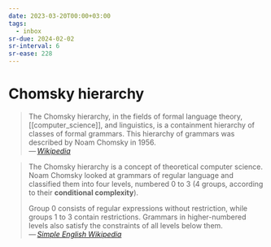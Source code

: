 ```yaml
---
date: 2023-03-20T00:00+03:00
tags:
  - inbox
sr-due: 2024-02-02
sr-interval: 6
sr-ease: 228
---
```


# Chomsky hierarchy

> The Chomsky hierarchy, in the fields of formal language theory,
> [[computer_science]], and linguistics, is a containment hierarchy of classes
> of formal grammars. This hierarchy of grammars was described by Noam Chomsky
> in 1956.\
> — <cite>[Wikipedia](https://en.wikipedia.org/wiki/Chomsky_hierarchy)</cite>

> The Chomsky hierarchy is a concept of theoretical computer science. Noam
> Chomsky looked at grammars of regular language and classified them into four
> levels, numbered 0 to 3 (4 groups, according to their **conditional
> complexity**).
>
> Group 0 consists of regular expressions without restriction, while groups 1 to
> 3 contain restrictions. Grammars in higher-numbered levels also satisfy the
> constraints of all levels below them.\
> — <cite>[Simple English Wikipedia](https://simple.wikipedia.org/wiki/Chomsky_hierarchy)</cite>
